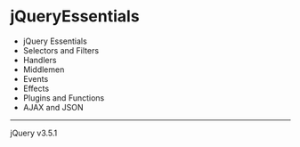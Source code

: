 # jQueryEssentials

<ul>
    <li>jQuery Essentials</li>
    <li>Selectors and Filters</li>
    <li>Handlers</li>
    <li>Middlemen</li>
    <li>Events</li>
    <li>Effects</li>
    <li>Plugins and Functions</li>
    <li>AJAX and JSON</li>
</ul>

<hr>
jQuery v3.5.1
